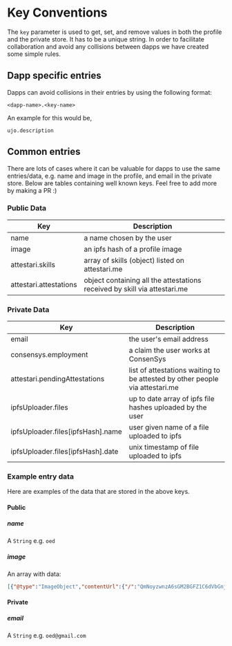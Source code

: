 # Key Conventions

The `key` parameter is used to get, set, and remove values in both the profile and the private store. It has to be a unique string. In order to facilitate collaboration and avoid any collisions between dapps we have created some simple rules.

## Dapp specific entries
Dapps can avoid collisions in their entries by using the following format:
```
<dapp-name>.<key-name>
```

An example for this would be,
```
ujo.description
```

## Common entries
There are lots of cases where it can be valuable for dapps to use the same entries/data, e.g. name and image in the profile, and email in the private store. Below are tables containing well known keys. Feel free to add more by making a PR :)

### Public Data

| Key | Description |
| -- | -- |
| name | a name chosen by the user |
| image | an ipfs hash of a profile image |
| attestari.skills | array of skills (object) listed on attestari.me |
| attestari.attestations | object containing all the attestations received by skill via attestari.me |

### Private Data

| Key | Description |
| -- | -- |
| email | the user's email address |
| consensys.employment | a claim the user works at ConsenSys |
| attestari.pendingAttestations | list of attestations waiting to be attested by other people via attestari.me |
| ipfsUploader.files | up to date array of ipfs file hashes uploaded by the user |
| ipfsUploader.files[ipfsHash].name | user given name of a file uploaded to ipfs |
| ipfsUploader.files[ipfsHash].date | unix timestamp of file uploaded to ipfs |

### Example entry data
Here are examples of the data that are stored in the above keys.
#### Public

##### name
A `String` e.g. `oed`

##### image
An array with data:
```json
[{"@type":"ImageObject","contentUrl":{"/":"QmNoyzwnzA6sGM2BGFZ1C6dVbGnjWy8QXWgQgQABRApkJk"}}]
```

#### Private

##### email
A `String` e.g. `oed@gmail.com`
